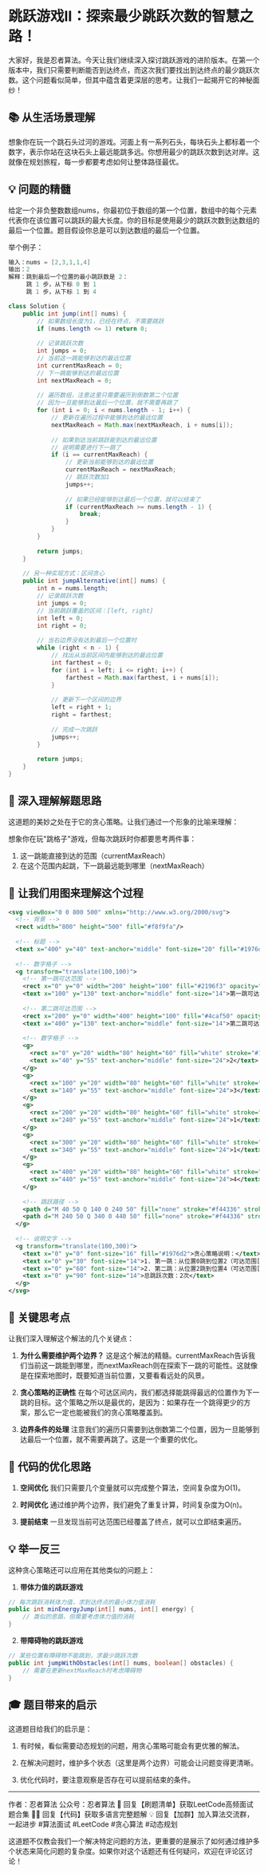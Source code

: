 # 跳跃游戏II：探索最少跳跃次数的智慧之路！

大家好，我是忍者算法。今天让我们继续深入探讨跳跃游戏的进阶版本。在第一个版本中，我们只需要判断能否到达终点，而这次我们要找出到达终点的最少跳跃次数。这个问题看似简单，但其中蕴含着更深层的思考。让我们一起揭开它的神秘面纱！

## 📚 从生活场景理解

想象你在玩一个跳石头过河的游戏。河面上有一系列石头，每块石头上都标着一个数字，表示你站在这块石头上最远能跳多远。你想用最少的跳跃次数到达对岸。这就像在规划旅程，每一步都要考虑如何让整体路径最优。

## 💡 问题的精髓

给定一个非负整数数组nums，你最初位于数组的第一个位置，数组中的每个元素代表你在该位置可以跳跃的最大长度。你的目标是使用最少的跳跃次数到达数组的最后一个位置。题目假设你总是可以到达数组的最后一个位置。

举个例子：
```java
输入：nums = [2,3,1,1,4]
输出：2
解释：跳到最后一个位置的最小跳跃数是 2：
     跳 1 步，从下标 0 到 1
     跳 1 步，从下标 1 到 4
```



```java
class Solution {
    public int jump(int[] nums) {
        // 如果数组长度为1，已经在终点，不需要跳跃
        if (nums.length <= 1) return 0;
        
        // 记录跳跃次数
        int jumps = 0;
        // 当前这一跳能够到达的最远位置
        int currentMaxReach = 0;
        // 下一跳能够到达的最远位置
        int nextMaxReach = 0;
        
        // 遍历数组，注意这里只需要遍历到倒数第二个位置
        // 因为一旦能够到达最后一个位置，就不需要再跳了
        for (int i = 0; i < nums.length - 1; i++) {
            // 更新在遍历过程中能够到达的最远位置
            nextMaxReach = Math.max(nextMaxReach, i + nums[i]);
            
            // 如果到达当前跳跃能到达的最远位置
            // 说明需要进行下一跳了
            if (i == currentMaxReach) {
                // 更新当前能够到达的最远位置
                currentMaxReach = nextMaxReach;
                // 跳跃次数加1
                jumps++;
                
                // 如果已经能够到达最后一个位置，就可以结束了
                if (currentMaxReach >= nums.length - 1) {
                    break;
                }
            }
        }
        
        return jumps;
    }
    
    // 另一种实现方式：区间贪心
    public int jumpAlternative(int[] nums) {
        int n = nums.length;
        // 记录跳跃次数
        int jumps = 0;
        // 当前跳跃覆盖的区间：[left, right]
        int left = 0;
        int right = 0;
        
        // 当右边界没有达到最后一个位置时
        while (right < n - 1) {
            // 找出从当前区间内能够到达的最远位置
            int farthest = 0;
            for (int i = left; i <= right; i++) {
                farthest = Math.max(farthest, i + nums[i]);
            }
            
            // 更新下一个区间的边界
            left = right + 1;
            right = farthest;
            
            // 完成一次跳跃
            jumps++;
        }
        
        return jumps;
    }
}

```

## 📝 深入理解解题思路

这道题的美妙之处在于它的贪心策略。让我们通过一个形象的比喻来理解：

想象你在玩"跳格子"游戏，但每次跳跃时你都要思考两件事：
1. 这一跳能直接到达的范围（currentMaxReach）
2. 在这个范围内起跳，下一跳最远能到哪里（nextMaxReach）

## 🎨 让我们用图来理解这个过程



```svg
<svg viewBox="0 0 800 500" xmlns="http://www.w3.org/2000/svg">
  <!-- 背景 -->
  <rect width="800" height="500" fill="#f8f9fa"/>
  
  <!-- 标题 -->
  <text x="400" y="40" text-anchor="middle" font-size="20" fill="#1976d2">跳跃游戏II：贪心策略可视化</text>
  
  <!-- 数字格子 -->
  <g transform="translate(100,100)">
    <!-- 第一跳可达范围 -->
    <rect x="0" y="0" width="200" height="100" fill="#2196f3" opacity="0.2"/>
    <text x="100" y="130" text-anchor="middle" font-size="14">第一跳可达范围</text>
    
    <!-- 第二跳可达范围 -->
    <rect x="200" y="0" width="400" height="100" fill="#4caf50" opacity="0.2"/>
    <text x="400" y="130" text-anchor="middle" font-size="14">第二跳可达范围</text>
    
    <!-- 数字格子 -->
    <g>
      <rect x="0" y="20" width="80" height="60" fill="white" stroke="#1976d2"/>
      <text x="40" y="55" text-anchor="middle" font-size="24">2</text>
    </g>
    <g>
      <rect x="100" y="20" width="80" height="60" fill="white" stroke="#1976d2"/>
      <text x="140" y="55" text-anchor="middle" font-size="24">3</text>
    </g>
    <g>
      <rect x="200" y="20" width="80" height="60" fill="white" stroke="#1976d2"/>
      <text x="240" y="55" text-anchor="middle" font-size="24">1</text>
    </g>
    <g>
      <rect x="300" y="20" width="80" height="60" fill="white" stroke="#1976d2"/>
      <text x="340" y="55" text-anchor="middle" font-size="24">1</text>
    </g>
    <g>
      <rect x="400" y="20" width="80" height="60" fill="white" stroke="#1976d2"/>
      <text x="440" y="55" text-anchor="middle" font-size="24">4</text>
    </g>
    
    <!-- 跳跃路径 -->
    <path d="M 40 50 Q 140 0 240 50" fill="none" stroke="#f44336" stroke-width="2"/>
    <path d="M 240 50 Q 340 0 440 50" fill="none" stroke="#f44336" stroke-width="2"/>
  </g>
  
  <!-- 说明文字 -->
  <g transform="translate(100,300)">
    <text x="0" y="0" font-size="16" fill="#1976d2">贪心策略说明：</text>
    <text x="0" y="30" font-size="14">1. 第一跳：从位置0跳到位置2（可达范围[1,2]中选择最优）</text>
    <text x="0" y="60" font-size="14">2. 第二跳：从位置2跳到位置4（可达范围[3,4]中选择最优）</text>
    <text x="0" y="90" font-size="14">总跳跃次数：2次</text>
  </g>
</svg>

```

## 🎯 关键思考点

让我们深入理解这个解法的几个关键点：

1. **为什么需要维护两个边界？**
   这是这个解法的精髓。currentMaxReach告诉我们当前这一跳能到哪里，而nextMaxReach则在探索下一跳的可能性。这就像是在探索地图时，既要知道当前位置，又要看看远处的风景。

2. **贪心策略的正确性**
   在每个可达区间内，我们都选择能跳得最远的位置作为下一跳的目标。这个策略之所以是最优的，是因为：如果存在一个跳得更少的方案，那么它一定也能被我们的贪心策略覆盖到。

3. **边界条件的处理**
   注意我们的遍历只需要到达倒数第二个位置，因为一旦能够到达最后一个位置，就不需要再跳了。这是一个重要的优化。

## 🌟 代码的优化思路

1. **空间优化**
   我们只需要几个变量就可以完成整个算法，空间复杂度为O(1)。

2. **时间优化**
   通过维护两个边界，我们避免了重复计算，时间复杂度为O(n)。

3. **提前结束**
   一旦发现当前可达范围已经覆盖了终点，就可以立即结束遍历。

## 💡 举一反三

这种贪心策略还可以应用在其他类似的问题上：

1. **带体力值的跳跃游戏**
```java
// 每次跳跃消耗体力值，求到达终点的最小体力值消耗
public int minEnergyJump(int[] nums, int[] energy) {
    // 类似的思路，但需要考虑体力值的消耗
}
```

2. **带障碍物的跳跃游戏**
```java
// 某些位置有障碍物不能跳到，求最少跳跃次数
public int jumpWithObstacles(int[] nums, boolean[] obstacles) {
    // 需要在更新nextMaxReach时考虑障碍物
}
```

## 🎓 题目带来的启示

这道题目给我们的启示是：

1. 有时候，看似需要动态规划的问题，用贪心策略可能会有更优雅的解法。

2. 在解决问题时，维护多个状态（这里是两个边界）可能会让问题变得更清晰。

3. 优化代码时，要注意观察是否存在可以提前结束的条件。

---
作者：忍者算法
公众号：忍者算法
🎁 回复【刷题清单】获取LeetCode高频面试题合集
🧑‍💻 回复【代码】获取多语言完整题解
💡 回复【加群】加入算法交流群，一起进步
#算法面试 #LeetCode #贪心算法 #动态规划

这道题不仅教会我们一个解决特定问题的方法，更重要的是展示了如何通过维护多个状态来简化问题的复杂度。如果你对这个话题还有任何疑问，欢迎在评论区讨论！